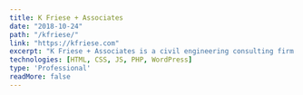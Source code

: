 ```yaml
---
title: K Friese + Associates
date: "2018-10-24"
path: "/kfriese/"
link: "https://kfriese.com"
excerpt: "K Friese + Associates is a civil engineering consulting firm based in Austin, TX. As the sole developer of this Monkee-Boy Web Design site redesign, I built out the site's innovative designed and developed custom functionality to better highlight the firm's impact on the Texas engineering landscape. The Our Work section of the site, in particular, was built with custom geojson layers on top of the Google Maps API to indicate which regions and counties in Texas contained projects completed by the firm. This section also contains custom filtering options allowing prospective clients to easily find projects relevant to their interests." 
technologies: [HTML, CSS, JS, PHP, WordPress]
type: 'Professional'
readMore: false
---
```

